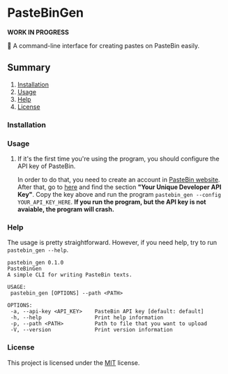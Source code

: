 # PasteBinGen
**WORK IN PROGRESS**

:memo: A command-line interface for creating pastes on PasteBin easily. 

## Summary

1. [Installation](#installation)
2. [Usage](#usage)
3. [Help](#help)
4. [License](#license)

### Installation

### Usage
   1. If it's the first time you're using the program, you should configure the API key of PasteBin.

      In order to do that, you need to create an account in [PasteBin website](https://pastebin.com/signup). After that, go to [here](https://pastebin.com/doc_api) and find the section **"Your Unique Developer API Key"**. Copy the key above and run the program `pastebin_gen --config YOUR_API_KEY_HERE`.
      **If you run the program, but the API key is not avaiable, the program will crash.**

### Help

   The usage is pretty straightforward. However, if you need help, try to run `pastebin_gen --help`.
   
   ```
pastebin_gen 0.1.0
PasteBinGen
A simple CLI for writing PasteBin texts.

USAGE:
    pastebin_gen [OPTIONS] --path <PATH>

OPTIONS:
    -a, --api-key <API_KEY>    PasteBin API key [default: default]
    -h, --help                 Print help information
    -p, --path <PATH>          Path to file that you want to upload
    -V, --version              Print version information
   ```
   
### License
This project is licensed under the [MIT](LICENSE) license.
